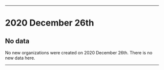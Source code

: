 
***

# 2020 December 26th

## No data

No new organizations were created on 2020 December 26th. There is no new data here.

***
